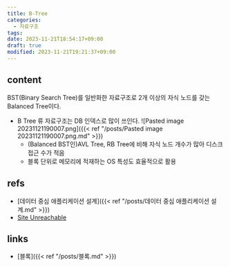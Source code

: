 ```yaml
---
title: B-Tree
categories:
  - 자료구조
tags: 
date: 2023-11-21T18:54:17+09:00
draft: true
modified: 2023-11-21T19:21:37+09:00
---
```


## content
BST(Binary Search Tree)를 일반화한 자료구조로 2개 이상의 자식 노드를 갖는 Balanced Tree이다.

- B Tree 류 자료구조는 DB 인덱스로 많이 쓰인다.
![Pasted image 20231121190007.png]({{< ref "/posts/Pasted image 20231121190007.png.md" >}})
	- (Balanced BST인)AVL Tree, RB Tree에 비해 자식 노드 개수가 많아 디스크 접근 수가 적음
	- 블록 단위로 메모리에 적재하는 OS 특성도 효율적으로 활용

## refs
- [데이터 중심 애플리케이션 설계]({{< ref "/posts/데이터 중심 애플리케이션 설계.md" >}})
- [Site Unreachable](https://www.youtube.com/watch?v=bqkcoSm_rCs&ab_channel=%EC%89%AC%EC%9A%B4%EC%BD%94%EB%93%9C)



## links
- [블록]({{< ref "/posts/블록.md" >}})
